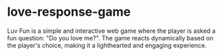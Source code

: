 # love-response-game
Luv Fun is a simple and interactive web game where the player is asked a fun question: "Do you love me?". The game reacts dynamically based on the player's choice, making it a lighthearted and engaging experience. 
